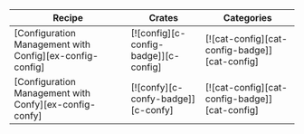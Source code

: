 | Recipe | Crates | Categories |
|--------|--------|------------|
| [Configuration Management with Config][ex-config-config] | [![config][c-config-badge]][c-config] | [![cat-config][cat-config-badge]][cat-config] |
| [Configuration Management with Confy][ex-config-confy] | [![confy][c-confy-badge]][c-confy] | [![cat-config][cat-config-badge]][cat-config] |

